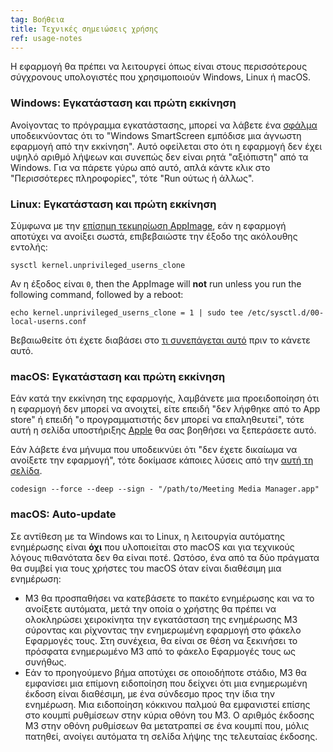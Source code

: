 ```yaml
---
tag: Βοήθεια
title: Τεχνικές σημειώσεις χρήσης
ref: usage-notes
---
```


Η εφαρμογή θα πρέπει να λειτουργεί όπως είναι στους περισσότερους σύγχρονους υπολογιστές που χρησιμοποιούν Windows, Linux ή macOS.

### Windows: Εγκατάσταση και πρώτη εκκίνηση

Ανοίγοντας το πρόγραμμα εγκατάστασης, μπορεί να λάβετε ένα [σφάλμα](assets/img/other/win-smartscreen.png) υποδεικνύοντας ότι το "Windows SmartScreen εμπόδισε μια άγνωστη εφαρμογή από την εκκίνηση". Αυτό οφείλεται στο ότι η εφαρμογή δεν έχει υψηλό αριθμό λήψεων και συνεπώς δεν είναι ρητά "αξιόπιστη" από τα Windows. Για να πάρετε γύρω από αυτό, απλά κάντε κλικ στο "Περισσότερες πληροφορίες", τότε "Run ούτως ή άλλως".

### Linux: Εγκατάσταση και πρώτη εκκίνηση

Σύμφωνα με την [επίσημη τεκμηρίωση AppImage](https://docs.appimage.org/user-guide/troubleshooting/electron-sandboxing.html), εάν η εφαρμογή αποτύχει να ανοίξει σωστά, επιβεβαιώστε την έξοδο της ακόλουθης εντολής:

`sysctl kernel.unprivileged_userns_clone`

Αν η έξοδος είναι `0`, then the AppImage will **not** run unless you run the following command, followed by a reboot:

`echo kernel.unprivileged_userns_clone = 1 | sudo tee /etc/sysctl.d/00-local-userns.conf`

Βεβαιωθείτε ότι έχετε διαβάσει στο [τι συνεπάγεται αυτό](https://lwn.net/Articles/673597/) πριν το κάνετε αυτό.

### macOS: Εγκατάσταση και πρώτη εκκίνηση

Εάν κατά την εκκίνηση της εφαρμογής, λαμβάνετε μια προειδοποίηση ότι η εφαρμογή δεν μπορεί να ανοιχτεί, είτε επειδή "δεν λήφθηκε από το App store" ή επειδή "ο προγραμματιστής δεν μπορεί να επαληθευτεί", τότε αυτή η σελίδα υποστήριξης [Apple](https://support.apple.com/en-ca/HT202491) θα σας βοηθήσει να ξεπεράσετε αυτό.

Εάν λάβετε ένα μήνυμα που υποδεικνύει ότι "δεν έχετε δικαίωμα να ανοίξετε την εφαρμογή", τότε δοκίμασε κάποιες λύσεις από την [αυτή τη σελίδα](https://stackoverflow.com/questions/64842819/cant-run-app-because-of-permission-in-big-sur/64895860).

`codesign --force --deep --sign - "/path/to/Meeting Media Manager.app"`

### macOS: Auto-update

Σε αντίθεση με τα Windows και το Linux, η λειτουργία αυτόματης ενημέρωσης είναι **όχι** που υλοποιείται στο macOS και για τεχνικούς λόγους πιθανότατα δεν θα είναι ποτέ. Ωστόσο, ένα από τα δύο πράγματα θα συμβεί για τους χρήστες του macOS όταν είναι διαθέσιμη μια ενημέρωση:

- M3 θα προσπαθήσει να κατεβάσετε το πακέτο ενημέρωσης και να το ανοίξετε αυτόματα, μετά την οποία ο χρήστης θα πρέπει να ολοκληρώσει χειροκίνητα την εγκατάσταση της ενημέρωσης M3 σύροντας και ρίχνοντας την ενημερωμένη εφαρμογή στο φάκελο Εφαρμογές τους. Στη συνέχεια, θα είναι σε θέση να ξεκινήσει το πρόσφατα ενημερωμένο M3 από το φάκελο Εφαρμογές τους ως συνήθως.
- Εάν το προηγούμενο βήμα αποτύχει σε οποιοδήποτε στάδιο, M3 θα εμφανίσει μια επίμονη ειδοποίηση που δείχνει ότι μια ενημερωμένη έκδοση είναι διαθέσιμη, με ένα σύνδεσμο προς την ίδια την ενημέρωση. Μια ειδοποίηση κόκκινου παλμού θα εμφανιστεί επίσης στο κουμπί ρυθμίσεων στην κύρια οθόνη του M3. Ο αριθμός έκδοσης M3 στην οθόνη ρυθμίσεων θα μετατραπεί σε ένα κουμπί που, μόλις πατηθεί, ανοίγει αυτόματα τη σελίδα λήψης της τελευταίας έκδοσης.
